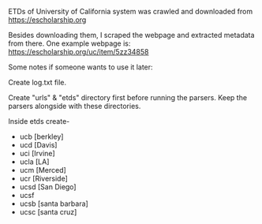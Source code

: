 ETDs of University of California system was crawled and downloaded from https://escholarship.org

Besides downloading them, I scraped the webpage and extracted metadata from there. One example webpage is: https://escholarship.org/uc/item/5zz34858


Some notes if someone wants to use it later:

Create log.txt file.

Create "urls" & "etds" directory first before running the parsers. Keep the parsers alongside with these directories.

Inside etds create-
 - ucb [berkley]
 - ucd [Davis]
 - uci [Irvine]
 - ucla [LA]
 - ucm [Merced]
 - ucr [Riverside]
 - ucsd [San Diego]
 - ucsf 
 - ucsb [santa barbara]
 - ucsc [santa cruz]

